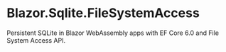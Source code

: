 # Blazor.Sqlite.FileSystemAccess
Persistent SQLite in Blazor WebAssembly apps with EF Core 6.0 and File System Access API.
